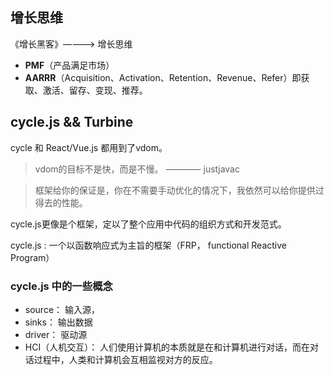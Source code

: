 ## 增长思维

《增长黑客》————> 增长思维 

- **PMF**（产品满足市场）
- **AARRR**（Acquisition、Activation、Retention、Revenue、Refer）即获取、激活、留存、变现、推荐。

## cycle.js && Turbine 
cycle 和 React/Vue.js 都用到了vdom。
> vdom的目标不是快，而是不慢。  ———— justjavac

> 框架给你的保证是，你在不需要手动优化的情况下，我依然可以给你提供过得去的性能。


cycle.js更像是个框架，定以了整个应用中代码的组织方式和开发范式。

cycle.js : 一个以函数响应式为主旨的框架（FRP， functional Reactive Program）

### cycle.js 中的一些概念

- source： 输入源，
- sinks： 输出数据
- driver： 驱动源
- HCI（人机交互）： 人们使用计算机的本质就是在和计算机进行对话，而在对话过程中，人类和计算机会互相监视对方的反应。
